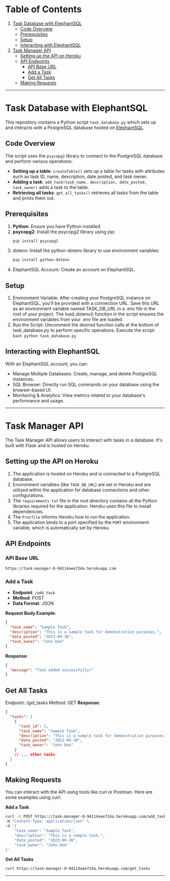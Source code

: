 # Table of Contents

1. [Task Database with ElephantSQL](#task-database-with-elephantsql)
   - [Code Overview](#code-overview)
   - [Prerequisites](#prerequisites)
   - [Setup](#setup)
   - [Interacting with ElephantSQL](#interacting-with-elephantsql)
2. [Task Manager API](#task-manager-api)
   - [Setting up the API on Heroku](#setting-up-the-api-on-heroku)
   - [API Endpoints](#api-endpoints)
     - [API Base URL](#api-base-url)
     - [Add a Task](#add-a-task)
     - [Get All Tasks](#get-all-tasks)
   - [Making Requests](#making-requests)

---

# Task Database with ElephantSQL

This repository contains a Python script `task_database.py` which sets up and interacts with a PostgreSQL database hosted on [ElephantSQL](https://www.elephantsql.com/).

## Code Overview

The script uses the `psycopg2` library to connect to the PostgreSQL database and perform various operations:

- **Setting up a table**: `createTable()` sets up a table for tasks with attributes such as task ID, name, description, date posted, and task owner.
- **Adding a task**: `add_task(task_name, description, date_posted, task_owner)` adds a task to the table.
- **Retrieving all tasks**: `get_all_tasks()` retrieves all tasks from the table and prints them out.

## Prerequisites

1. **Python**: Ensure you have Python installed.
2. **psycopg2**: Install the psycopg2 library using pip:
   ```bash
   pip install psycopg2
   ```
3. dotenv: Install the python-dotenv library to use environment variables:
   ```bash
   pip install python-dotenv
   ```
4. ElephantSQL Account: Create an account on ElephantSQL.

## Setup

1. Environment Variable:
   After creating your PostgreSQL instance on ElephantSQL, you'll be provided with a connection URL.
   Save this URL as an environment variable named TASK_DB_URL in a .env file in the root of your project.
   The load_dotenv() function in the script ensures the environment variables from your .env file are loaded.
2. Run the Script:
   Uncomment the desired function calls at the bottom of task_database.py to perform specific operations.
   Execute the script:
   `bash
    python task_database.py
    `

## Interacting with ElephantSQL

With an ElephantSQL account, you can:

- Manage Multiple Databases: Create, manage, and delete PostgreSQL instances.
- SQL Browser: Directly run SQL commands on your database using the browser-based UI.
- Monitoring & Analytics: View metrics related to your database's performance and usage.

---

# Task Manager API

The Task Manager API allows users to interact with tasks in a database. It's built with Flask and is hosted on Heroku.

## Setting up the API on Heroku

1. The application is hosted on Heroku and is connected to a PostgreSQL database.
2. Environment variables (like `TASK_DB_URL`) are set in Heroku and are utilized within the application for database connections and other configurations.
3. The `requirements.txt` file in the root directory contains all the Python libraries required for the application. Heroku uses this file to install dependencies.
4. The `Procfile` informs Heroku how to run the application.
5. The application binds to a port specified by the `PORT` environment variable, which is automatically set by Heroku.

## API Endpoints

### API Base URL

```bash
https://task-manager-0-94114aee724a.herokuapp.com
```

### Add a Task

- **Endpoint**: `/add_task`
- **Method**: POST
- **Data Format**: JSON

**Request Body Example**:

```json
{
  "task_name": "Sample Task",
  "description": "This is a sample task for demonstration purposes.",
  "date_posted": "2023-09-30",
  "task_owner": "John Doe"
}
```

**Response**:

```json
{
  "message": "Task added successfully!"
}
```

## Get All Tasks

Endpoint: /get_tasks
Method: GET
**Response**:

```json
{
  "tasks": [
    {
      "task_id": 1,
      "task_name": "Sample Task",
      "description": "This is a sample task for demonstration purposes.",
      "date_posted": "2023-09-30",
      "task_owner": "John Doe"
    }
    // ... other tasks
  ]
}
```

## Making Requests

You can interact with the API using tools like curl or Postman. Here are some examples using curl:

**Add a Task**

```bash
curl -X POST https://task-manager-0-94114aee724a.herokuapp.com/add_task \
-H "Content-Type: application/json" \
-d '{
    "task_name": "Sample Task",
    "description": "This is a sample task.",
    "date_posted": "2023-09-30",
    "task_owner": "John Doe"
}'
```

**Get All Tasks**

```bash
curl https://task-manager-0-94114aee724a.herokuapp.com/get_tasks
```

---

